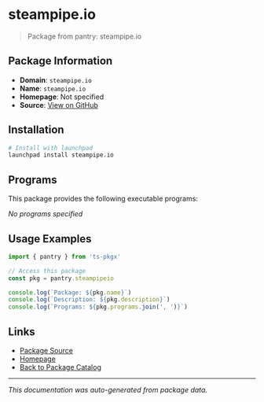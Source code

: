# steampipe.io

> Package from pantry: steampipe.io

## Package Information

- **Domain**: `steampipe.io`
- **Name**: `steampipe.io`
- **Homepage**: Not specified
- **Source**: [View on GitHub](https://github.com/pkgxdev/pantry/tree/main/projects/steampipe.io/package.yml)

## Installation

```bash
# Install with launchpad
launchpad install steampipe.io
```

## Programs

This package provides the following executable programs:

*No programs specified*

## Usage Examples

```typescript
import { pantry } from 'ts-pkgx'

// Access this package
const pkg = pantry.steampipeio

console.log(`Package: ${pkg.name}`)
console.log(`Description: ${pkg.description}`)
console.log(`Programs: ${pkg.programs.join(', ')}`)
```

## Links

- [Package Source](https://github.com/pkgxdev/pantry/tree/main/projects/steampipe.io/package.yml)
- [Homepage](#)
- [Back to Package Catalog](../package-catalog.md)

---

*This documentation was auto-generated from package data.*
